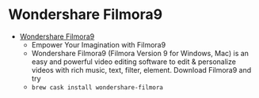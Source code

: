 # Wondershare Filmora9
- [Wondershare Filmora9](https://filmora.wondershare.com/video-editor/)
  -  Empower Your                    Imagination with                    Filmora9
  - Wondershare Filmora9 (Filmora Version 9 for Windows, Mac) is an easy and powerful video editing software to edit & personalize videos with rich music, text, filter, element. Download Filmora9 and try
  - `brew cask install wondershare-filmora`
